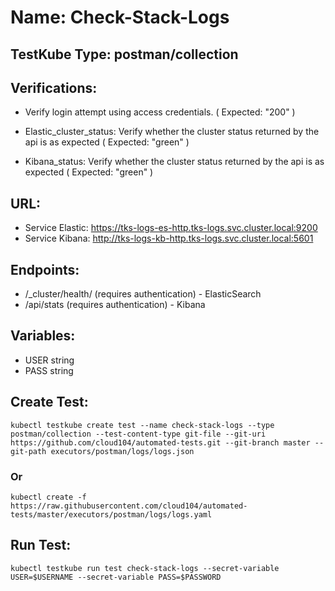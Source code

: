 # Name: Check-Stack-Logs

## TestKube Type: postman/collection

## Verifications:

- Verify login attempt using access credentials. ( Expected: "200" )

- Elastic_cluster_status: Verify whether the cluster status returned by the api is as expected ( Expected: "green" )
 
- Kibana_status: Verify whether the cluster status returned by the api is as expected ( Expected: "green" )

## URL:

- Service Elastic: https://tks-logs-es-http.tks-logs.svc.cluster.local:9200
- Service Kibana: http://tks-logs-kb-http.tks-logs.svc.cluster.local:5601

## Endpoints:

- /_cluster/health/ (requires authentication) - ElasticSearch
- /api/stats (requires authentication) - Kibana

## Variables:

- USER string
- PASS string

## Create Test:

```
kubectl testkube create test --name check-stack-logs --type postman/collection --test-content-type git-file --git-uri https://github.com/cloud104/automated-tests.git --git-branch master --git-path executors/postman/logs/logs.json
```

### Or

```
kubectl create -f https://raw.githubusercontent.com/cloud104/automated-tests/master/executors/postman/logs/logs.yaml
```

## Run Test:

```
kubectl testkube run test check-stack-logs --secret-variable USER=$USERNAME --secret-variable PASS=$PASSWORD 
```
